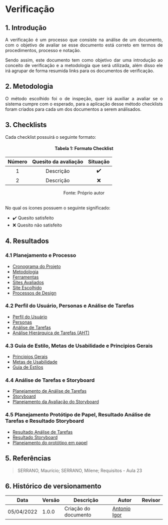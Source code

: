 # Verificação

## 1. Introdução

<p align="justify">
A verificação é um processo que consiste na análise de um documento, com o objetivo de avaliar se esse documento está correto em termos de procedimentos, processo e notação.
</p>
<p align="justify">
Sendo assim, este documento tem como objetivo dar uma introdução ao conceito de verificação e a metodologia que será utilizada, além disso ele irá agrupar de forma resumida links para os documentos de verificação. 
</p>

## 2. Metodologia

<p align="justify">
 O método escolhido foi o de inspeção, quer irá auxiliar a avaliar se o sistema cumpre com o esperado, para a aplicação desse método checklists foram criados para cada um dos documentos a serem análisados.
</p>

## 3. Checklists

<p align="justify">
Cada checklist possuirá o seguinte formato:
</p>

<center>

#### Tabela 1: Formato Checklist

| Número | Quesito da avaliação | Situação |
| :----: | :------------------: | :------: |
| 1      | Descrição            | ✔️ |
| 2      | Descrição            | ❌ |

<figcaption>Fonte: Próprio autor</figcaption>
</center>

<br>
<p align="justify">
No qual os ícones possuem o seguinte significado:
</p>

-  ✔️  Quesito satisfeito
-  ❌  Quesito não satisfeito

## 4. Resultados

### 4.1 Planejamento e Processo
- [Cronograma do Projeto](/01-Planejamento-e-Processo/Cronograma)
- [Metodologia](/01-Planejamento-e-Processo/Metodologia)
- [Ferramentas](/01-Planejamento-e-Processo/Ferramentas)
- [Sites Avaliados](/01-Planejamento-e-Processo/SitesAvaliados)
- [Site Escolhido](/01-Planejamento-e-Processo/SiteEscolhido)
- [Processos de Design](/01-Planejamento-e-Processo/Processos)

### 4.2 Perfil do Usuário, Personas e Análise de Tarefas
- [Perfil do Usuário](/02-Perfil-Persona-Analise/PerfilUsuario)
- [Personas](/02-Perfil-Persona-Analise/Personas)
- [Análise de Tarefas](/02-Perfil-Persona-Analise/AnaliseTarefas)
- [Análise Hierárquica de Tarefas (AHT)](/02-Perfil-Persona-Analise/AnaliseHierarquica)

### 4.3 Guia de Estilo, Metas de Usabilidade e Principios Gerais
- [Principios Gerais](/03-Principios-Metas-Guia/GuiaDeEstilos)
- [Metas de Usabilidade](/03-Principios-Metas-Guia/MetasUsabilidade)
- [Guia de Estilos](/03-Principios-Metas-Guia/GuiaDeEstilos)

### 4.4 Análise de Tarefas e Storyboard
- [Planejamento de Análise de Tarefas](/04-Planejamento-Avaliacao-Storyboard-Analise-tarefas/PlanejamentoAnaliseTarefas)
- [Storyboard](/04-Planejamento-Avaliacao-Storyboard-Analise-tarefas/Storyboard)
- [Planejamento da Avaliação do Storyboard](/04-Planejamento-Avaliacao-Storyboard-Analise-tarefas/PlanejamentoAvaliacaoStoryboard)

### 4.5 Planejamento Protótipo de Papel, Resultado Análise de Tarefas e Resultado Storyboard
- [Resultado Análise de Tarefas](/05-Relato-Resultado-Planejamento-do-Storyboard-Analise-tarefas/ResultadoAnaliseTarefas)
- [Resultado Storyboard](/05-Relato-Resultado-Planejamento-do-Storyboard-Analise-tarefas/ResultadoStoryboard)
- [Planejamento do protótipo em papel](/05-Relato-Resultado-Planejamento-do-Storyboard-Analise-tarefas/PlanejamentoPrototipoPapel)

## 5. Referências

> SERRANO, Maurício; SERRANO, Milene; Requisitos - Aula 23

## 6. Histórico de versionamento

|Data|Versão|Descrição|Autor|Revisor
|-|-|-|-|-|
|05/04/2022|1.0.0| Criação do documento | [Antonio Igor](https://github.com/antonioigorcarvalho) |  |

